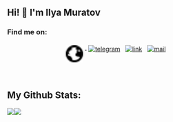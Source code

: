 ## Hi! 👋 I'm Ilya Muratov

### Find me on:

<p align="center">
 <a href="https://ilyamur.github.io/cv/" target="_blank" rel="noopener noreferrer"> <img src="https://raw.githubusercontent.com/iconic/open-iconic/master/svg/globe.svg" alt="web" height="40" style="vertical-align:top; margin:4px"> </a>
 <a href="https://t.me/ilyamr"> <img src="https://www.svgrepo.com/show/3109/telegram.svg" alt="telegram" height="40" style="vertical-align:top; margin:4px"></a> 
 <a href="https://www.linkedin.com/in/ilia-muratov/" target="_blank" rel="noopener noreferrer"> <img src="https://cdn.jsdelivr.net/npm/simple-icons@v3/icons/linkedin.svg" alt="link" height="40" style="vertical-align:top; margin:4px"></a>
 <a href="mailto:ilyamur@hotmail.com"> <img src="https://cdn.jsdelivr.net/npm/simple-icons@v3/icons/gmail.svg" alt="mail" height="40" style="vertical-align:top; margin:4px"></a> 
</p>

<br />

## My Github Stats:

<div>
<a href="https://github-readme-stats.vercel.app/api?username=ilyamur&theme=tokyonight">
  <img  align="left" src="https://github-readme-stats.vercel.app/api?username=ilyamur&count_private=true&show_icons=true&theme=tokyonight" />
</a>
<a href="https://github-readme-stats.vercel.app/api/top-langs/?username=ilyamur&hide=html&theme=tokyonight">
  <img align="left" src="https://github-readme-stats.vercel.app/api/top-langs/?username=ilyamur&hide=html&theme=tokyonight" />
</a>
</div>

[website]: https://ilyamur.github.io/cv/
[mail]: mailto:ilyamur@hotmail.com
[telegram]: https://t.me/ilyamr



